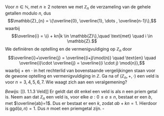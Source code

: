 Voor $n \in \mathbb{N}$, met $n\geq 2$ noteren we met $\mathbb{Z}_n$ de verzameling van de gehele getallen modulo $n$, dus
$$\mathbb{Z}_{n} = \{\overline{0}, \overline{1}, \dots , \overline{n-1}\},$$
waarbij
$$\overline{i} = \{i + kn|k \in \mathbb{Z}\},\quad \text{met} \quad i \in \mathbb{Z}.$$
We definiëren de optelling en de vermenigvuldiging op $\mathbb{Z}_n$ door
$$\overline{i}+\overline{j} = \overline{(i+j)\mod(n)} \quad \text{en} \quad \overline{i}\cdot \overline{j} = \overline{(i \cdot j) \mod{n}},$$
waarbij $+$ en $\cdot$ in het rechterlid van bovenstaande vergelijkingen staan voor de gewone optelling en vermenigvuldiging in $\mathbb{Z}$.
Ga na of $(\mathbb{Z}_{n}, +, \cdot )$ een veld is voor $n = 3, 4, 5, 6, 7$.
Wie waagt zich aan een veralgemening?

*Bewijs:*
[[I. 1.1.3 Veld]]
Er geldt dat dit enkel een veld is als $n$ een priem getal is.
Neem aan dat $\mathbb{Z}_{n}$ een veld is, voor elke $a: 0 \leq a \leq n$, bestaat er een $b$, met $\overline{ab}=1$. Dus er bestaat er een $k$, zodat $ab + kn = 1$. Hierdoor is $\text{ggd}(a, n)=1$.
Dus $n$ moet een priemgetal zijn.
$\square$

